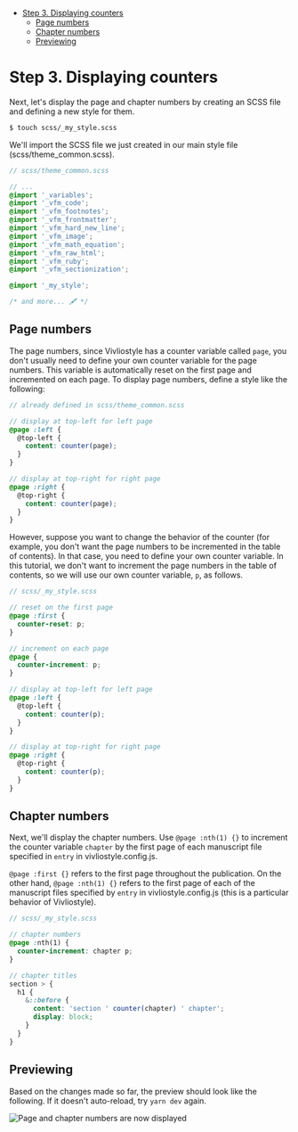 <!-- START doctoc generated TOC please keep comment here to allow auto update -->
<!-- DON'T EDIT THIS SECTION, INSTEAD RE-RUN doctoc TO UPDATE -->

- [Step 3. Displaying counters](#step-3-displaying-counters)
  - [Page numbers](#page-numbers)
  - [Chapter numbers](#chapter-numbers)
  - [Previewing](#previewing)

<!-- END doctoc generated TOC please keep comment here to allow auto update -->

# Step 3. Displaying counters

Next, let's display the page and chapter numbers by creating an SCSS file and defining a new style for them.

```bash
$ touch scss/_my_style.scss
```

We'll import the SCSS file we just created in our main style file (scss/theme_common.scss).

```scss {highlight: [15]}
// scss/theme_common.scss

// ...
@import '_variables';
@import '_vfm_code';
@import '_vfm_footnotes';
@import '_vfm_frontmatter';
@import '_vfm_hard_new_line';
@import '_vfm_image';
@import '_vfm_math_equation';
@import '_vfm_raw_html';
@import '_vfm_ruby';
@import '_vfm_sectionization';

@import '_my_style';

/* and more... 🖋 */
```

## Page numbers

The page numbers, since Vivliostyle has a counter variable called `page`, you don't usually need to define your own counter variable for the page numbers. This variable is automatically reset on the first page and incremented on each page. To display page numbers, define a style like the following:

```scss
// already defined in scss/theme_common.scss

// display at top-left for left page
@page :left {
  @top-left {
    content: counter(page);
  }
}

// display at top-right for right page
@page :right {
  @top-right {
    content: counter(page);
  }
}
```

However, suppose you want to change the behavior of the counter (for example, you don't want the page numbers to be incremented in the table of contents). In that case, you need to define your own counter variable. In this tutorial, we don't want to increment the page numbers in the table of contents, so we will use our own counter variable, `p`, as follows.

```scss {highlight: ['3-25']}
// scss/_my_style.scss

// reset on the first page
@page :first {
  counter-reset: p;
}

// increment on each page
@page {
  counter-increment: p;
}

// display at top-left for left page
@page :left {
  @top-left {
    content: counter(p);
  }
}

// display at top-right for right page
@page :right {
  @top-right {
    content: counter(p);
  }
}
```

## Chapter numbers

Next, we'll display the chapter numbers. Use `@page :nth(1) {}` to increment the counter variable `chapter` by the first page of each manuscript file specified in `entry` in vivliostyle.config.js.

`@page :first {}` refers to the first page throughout the publication. On the other hand, `@page :nth(1) {}` refers to the first page of each of the manuscript files specified by `entry` in vivliostyle.config.js (this is a particular behavior of Vivliostyle).

```scss {highlight: ['3-16']}
// scss/_my_style.scss

// chapter numbers
@page :nth(1) {
  counter-increment: chapter p;
}

// chapter titles
section > {
  h1 {
    &::before {
      content: 'section ' counter(chapter) ' chapter';
      display: block;
    }
  }
}
```

## Previewing

Based on the changes made so far, the preview should look like the following. If it doesn't auto-reload, try `yarn dev` again.

![Page and chapter numbers are now displayed](./assets/step3.png)

